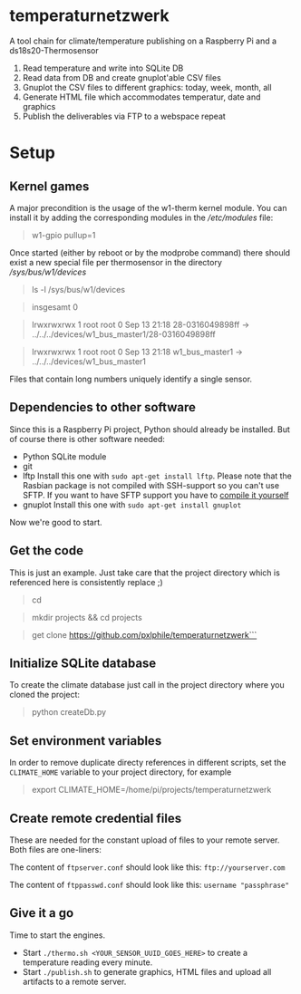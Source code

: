 # temperaturnetzwerk
A tool chain for climate/temperature publishing on a Raspberry Pi and a ds18s20-Thermosensor

1. Read temperature and write into SQLite DB
2. Read data from DB and create gnuplot'able CSV files
3. Gnuplot the CSV files to different graphics: today, week, month, all
4. Generate HTML file which accommodates temperatur, date and graphics
5. Publish the deliverables via FTP to a webspace
repeat

# Setup

## Kernel games
A major precondition is the usage of the w1-therm kernel module. You can install it by adding
the corresponding modules in the */etc/modules* file:

>w1-gpio pullup=1

Once started (either by reboot or by the modprobe command) there should exist a new special file per 
thermosensor in the directory */sys/bus/w1/devices*

> ls -l /sys/bus/w1/devices

> insgesamt 0

> lrwxrwxrwx 1 root root 0 Sep 13 21:18 28-0316049898ff -> ../../../devices/w1_bus_master1/28-0316049898ff

> lrwxrwxrwx 1 root root 0 Sep 13 21:18 w1_bus_master1 -> ../../../devices/w1_bus_master1

Files that contain long numbers uniquely identify a single sensor. 

## Dependencies to other software
Since this is a Raspberry Pi project, Python should already be installed. But of course there is 
other software needed:
- Python SQLite module
- git
- lftp
	Install this one with `sudo apt-get install lftp`. Please note that the Rasbian package is not compiled
	with SSH-support so you can't use SFTP.	If you want to have SFTP support you have to 
	[compile it yourself](http://lftp.yar.ru/get.html)
- gnuplot
	Install this one with `sudo apt-get install gnuplot`

Now we're good to start.

## Get the code
This is just an example. Just take care that the project directory which is referenced here is consistently replace ;)
> cd

> mkdir projects && cd projects

> get clone https://github.com/pxlphile/temperaturnetzwerk```

## Initialize SQLite database
To create the climate database just call in the project directory where you cloned the project:
>python createDb.py

## Set environment variables
In order to remove duplicate directy references in different scripts, set the `CLIMATE_HOME` variable to your 
project directory, for example
>export CLIMATE_HOME=/home/pi/projects/temperaturnetzwerk

## Create remote credential files
These are needed for the constant upload of files to your remote server. Both files are one-liners:

The content of `ftpserver.conf` should look like this: `ftp://yourserver.com`

The content of `ftppasswd.conf` should look like this: `username "passphrase"`

## Give it a go

Time to start the engines. 
- Start `./thermo.sh <YOUR_SENSOR_UUID_GOES_HERE>` to create a temperature reading every minute.
- Start `./publish.sh` to generate graphics, HTML files and upload all artifacts to a remote server.
